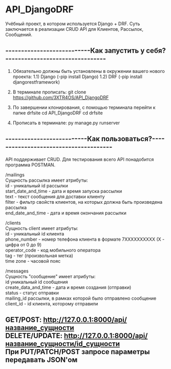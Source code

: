 # API_DjangoDRF

Учёбный проект, в котором используется Django + DRF. Суть заключается в реализации CRUD API для Клиентов, Рассылок, Сообщений.


---------------------------Как запустить у себя?--------------------------------
--------------------------------------------------------------------------------
1) Обязательно должны быть установлены в окружении вашего нового проекта:
1.1) Django (-pip install Django)
1.2) DRF (-pip install djangorestframework)

2) В терминале прописать: git clone https://github.com/3XTR4OS/API_DjangoDRF

3) По завершении клонирования, с помощью терминала перейти к папке drfsite
cd API_DjangoDRF
cd drfsite

4) Прописать в терминале: py manage.py runserver

--------------------------Как пользоваться?--------------------------------------
--------------------------------------------------------------------------------
API поддерживает CRUD. Для тестирования всего API понадобится программа POSTMAN.

/mailings  
Сущность рассылка имеет атрибуты:  
id - уникальный id рассылки  
start_date_and_time - дата и время запуска рассылки  
text - текст сообщения для доставки клиенту  
filter - фильтр свойств клиентов, на которых должна быть произведена рассылка  
end_date_and_time - дата и время окончания рассылки  

/clients  
Сущность client имеет атрибуты:  
id - уникальный id клиента  
phone_number - номер телефона клиента в формате 7XXXXXXXXXX (X - цифра от 0 до 9)  
operator_code - код мобильного оператора  
tag - тег (произвольная метка)  
time zone - часовой пояс  

/messages  
Сущность "сообщение" имеет атрибуты:  
id уникальный id сообщения  
create_data_and_time - дата и время создания (отправки)  
status - статус отправки  
mailing_id рассылки, в рамках которой было отправлено сообщение  
client_id - id клиента, которому отправили  

GET/POST: http://127.0.0.1:8000/api/название_сущности  
DELETE/UPDATE: http://127.0.0.1:8000/api/название_сущности/id_сущности  
При PUT/PATCH/POST запросе параметры передавать JSON'ом
------------------------------------------------------------------------------

